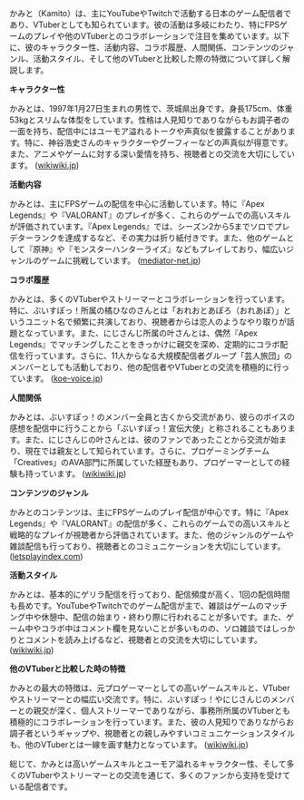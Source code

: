 かみと（Kamito）は、主にYouTubeやTwitchで活動する日本のゲーム配信者であり、VTuberとしても知られています。彼の活動は多岐にわたり、特にFPSゲームのプレイや他のVTuberとのコラボレーションで注目を集めています。以下に、彼のキャラクター性、活動内容、コラボ履歴、人間関係、コンテンツのジャンル、活動スタイル、そして他のVTuberと比較した際の特徴について詳しく解説します。

**キャラクター性**

かみとは、1997年1月27日生まれの男性で、茨城県出身です。身長175cm、体重53kgとスリムな体型をしています。性格は人見知りでありながらもお調子者の一面を持ち、配信中にはユーモア溢れるトークや声真似を披露することがあります。特に、神谷浩史さんのキャラクターやグーフィーなどの声真似が得意です。また、アニメやゲームに対する深い愛情を持ち、視聴者との交流を大切にしています。 ([wikiwiki.jp](https://wikiwiki.jp/kamito_otaku/?utm_source=openai))

**活動内容**

かみとは、主にFPSゲームの配信を中心に活動しています。特に『Apex Legends』や『VALORANT』のプレイが多く、これらのゲームでの高いスキルが評価されています。『Apex Legends』では、シーズン2から5までソロでプレデターランクを達成するなど、その実力は折り紙付きです。また、他のゲームとして『原神』や『モンスターハンターライズ』などもプレイしており、幅広いジャンルのゲームに挑戦しています。 ([mediator-net.jp](https://mediator-net.jp/kamito-device/?utm_source=openai))

**コラボ履歴**

かみとは、多くのVTuberやストリーマーとコラボレーションを行っています。特に、ぶいすぽっ！所属の橘ひなのさんとは「おれおとあぽろ（おれあぽ）」というユニット名で頻繁に共演しており、視聴者からは恋人のようなやり取りが話題となっています。また、にじさんじ所属の叶さんとは、偶然『Apex Legends』でマッチングしたことをきっかけに親交を深め、定期的にコラボ配信を行っています。さらに、11人からなる大規模配信者グループ「芸人旅団」のメンバーとしても活動しており、他の配信者やVTuberとの交流を積極的に行っています。 ([koe-voice.jp](https://koe-voice.jp/blog/2024/02/28/kamito-face-good/?utm_source=openai))

**人間関係**

かみとは、ぶいすぽっ！のメンバー全員と古くから交流があり、彼らのボイスの感想を配信中に行うことから「ぶいすぽっ！宣伝大使」と称されることもあります。また、にじさんじの叶さんとは、彼のファンであったことから交流が始まり、現在では親友として知られています。さらに、プロゲーミングチーム「Creatives」のAVA部門に所属していた経歴もあり、プロゲーマーとしての経験も持っています。 ([wikiwiki.jp](https://wikiwiki.jp/kamito_otaku/?utm_source=openai))

**コンテンツのジャンル**

かみとのコンテンツは、主にFPSゲームのプレイ配信が中心です。特に『Apex Legends』や『VALORANT』の配信が多く、これらのゲームでの高いスキルと戦略的なプレイが視聴者から評価されています。また、他のジャンルのゲームや雑談配信も行っており、視聴者とのコミュニケーションを大切にしています。 ([letsplayindex.com](https://www.letsplayindex.com/channels/179291-kamitochannel?utm_source=openai))

**活動スタイル**

かみとは、基本的にゲリラ配信を行っており、配信頻度が高く、1回の配信時間も長めです。YouTubeやTwitchでのゲーム配信が主で、雑談はゲームのマッチング中や休憩中、配信の始まり・終わり際に行われることが多いです。また、ゲーム中やコラボ中はコメント欄を見ないことが多いものの、ソロ雑談ではしっかりとコメントを読み上げるなど、視聴者との交流を大切にしています。 ([wikiwiki.jp](https://wikiwiki.jp/kamito_otaku/?utm_source=openai))

**他のVTuberと比較した時の特徴**

かみとの最大の特徴は、元プロゲーマーとしての高いゲームスキルと、VTuberやストリーマーとの幅広い交流です。特に、ぶいすぽっ！やにじさんじのメンバーとの親交が深く、個人ストリーマーでありながら、事務所所属のVTuberとも積極的にコラボレーションを行っています。また、彼の人見知りでありながらお調子者というギャップや、視聴者との親しみやすいコミュニケーションスタイルも、他のVTuberとは一線を画す魅力となっています。 ([wikiwiki.jp](https://wikiwiki.jp/kamito_otaku/?utm_source=openai))

総じて、かみとは高いゲームスキルとユーモア溢れるキャラクター性、そして多くのVTuberやストリーマーとの交流を通じて、多くのファンから支持を受けている配信者です。 